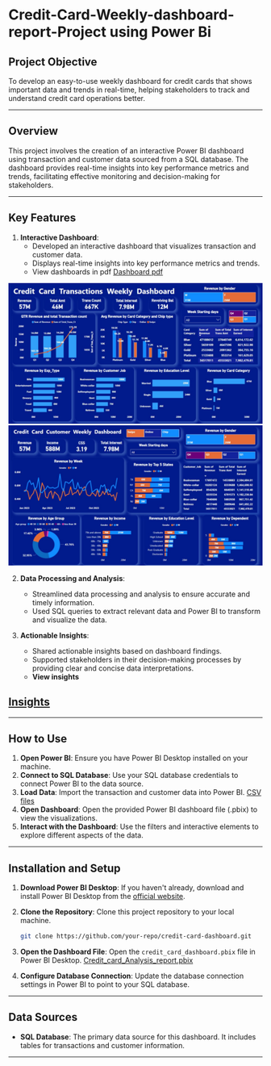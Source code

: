# Credit-Card-Weekly-dashboard-report-Project using Power Bi 


## Project Objective

To develop an easy-to-use weekly dashboard for credit cards that shows important data and trends in real-time, helping stakeholders to track and understand credit card operations better.

---

## Overview

This project involves the creation of an interactive Power BI dashboard using transaction and customer data sourced from a SQL database. The dashboard provides real-time insights into key performance metrics and trends, facilitating effective monitoring and decision-making for stakeholders.

---

## Key Features

1. **Interactive Dashboard**:
    - Developed an interactive dashboard that visualizes transaction and customer data.
    - Displays real-time insights into key performance metrics and trends.
    -  View dashboards in pdf [Dashboard pdf](Credit_card_weekly_Analysis_dashboards)
    
  ![Dashboard](Dashboard%20pdfs/Dashboard%20image1.jpg)
  ![Dashboard](Dashboard%20pdfs/dashboard%20image%202.jpg)

     

2. **Data Processing and Analysis**:
    - Streamlined data processing and analysis to ensure accurate and timely information.
    - Used SQL queries to extract relevant data and Power BI to transform and visualize the data.
    
3. **Actionable Insights**:
    - Shared actionable insights based on dashboard findings.
    - Supported stakeholders in their decision-making processes by providing clear and concise data interpretations.
    - **View insights**
  ## [Insights](Insights/Credit%20Card%20weekly%20report.pdf)
    

---

## How to Use

1. **Open Power BI**: Ensure you have Power BI Desktop installed on your machine.
2. **Connect to SQL Database**: Use your SQL database credentials to connect Power BI to the data source.
3. **Load Data**: Import the transaction and customer data into Power BI. [CSV files](CSV%20files)
4. **Open Dashboard**: Open the provided Power BI dashboard file (.pbix) to view the visualizations.
5. **Interact with the Dashboard**: Use the filters and interactive elements to explore different aspects of the data.

---

## Installation and Setup

1. **Download Power BI Desktop**: If you haven't already, download and install Power BI Desktop from the [official website](https://powerbi.microsoft.com/desktop/).
2. **Clone the Repository**: Clone this project repository to your local machine.
    ```bash
    git clone https://github.com/your-repo/credit-card-dashboard.git
    ```
3. **Open the Dashboard File**: Open the `credit_card_dashboard.pbix` file in Power BI Desktop. [Credit_card_Analysis_report.pbix](Credit_card_Analysis_report.pbix)

4. **Configure Database Connection**: Update the database connection settings in Power BI to point to your SQL database.

---

## Data Sources

- **SQL Database**: The primary data source for this dashboard. It includes tables for transactions and customer information.

---

